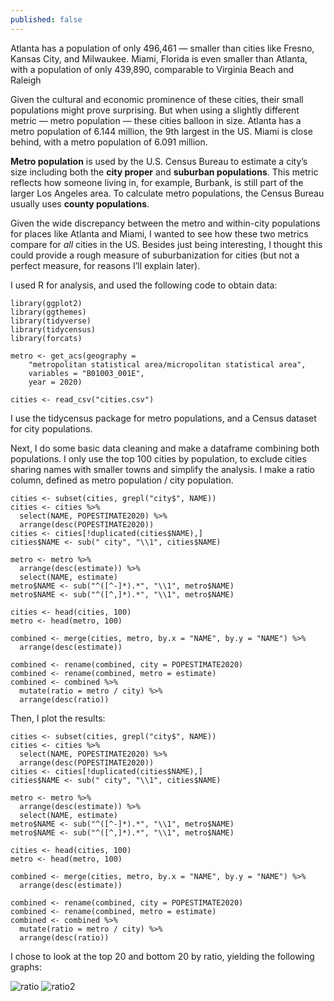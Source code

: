 ```yaml
---
published: false
---
```

Atlanta has a population of only 496,461 — smaller than cities like Fresno, Kansas City, and Milwaukee. Miami, Florida is even smaller than Atlanta, with a population of only 439,890, comparable to Virginia Beach and Raleigh 

Given the cultural and economic prominence of these cities, their small populations might prove surprising. But when using a slightly different metric — metro population — these cities balloon in size. Atlanta has a metro population of 6.144 million, the 9th largest in the US. Miami is close behind, with a metro population of 6.091 million.

**Metro population** is used by the U.S. Census Bureau to estimate a city’s size including both the **city proper** and **suburban populations**. This metric reflects how someone living in, for example, Burbank, is still part of the larger Los Angeles area. To calculate metro populations, the Census Bureau usually uses **county populations**.

Given the wide discrepancy between the metro and within-city populations for places like Atlanta and Miami, I wanted to see how these two metrics compare for _all_ cities in the US. Besides just being interesting, I thought this could provide a rough measure of suburbanization for cities (but not a perfect measure, for reasons I’ll explain later). 

I used R for analysis, and used the following code to obtain data:

    library(ggplot2)
    library(ggthemes)
    library(tidyverse)
    library(tidycensus)
    library(forcats)
    
    metro <- get_acs(geography = 
		"metropolitan statistical area/micropolitan statistical area",
	    variables = "B01003_001E",
	    year = 2020)
    
    cities <- read_csv("cities.csv")


I use the tidycensus package for metro populations, and a Census dataset for city populations. 

Next, I do some basic data cleaning and make a dataframe combining both populations. I only use the top 100 cities by population, to exclude cities sharing names with smaller towns and simplify the analysis. I make a ratio column, defined as metro population / city population.

    cities <- subset(cities, grepl("city$", NAME))
    cities <- cities %>%
      select(NAME, POPESTIMATE2020) %>%
      arrange(desc(POPESTIMATE2020))
    cities <- cities[!duplicated(cities$NAME),]
    cities$NAME <- sub(" city", "\\1", cities$NAME)
    
    metro <- metro %>%
      arrange(desc(estimate)) %>% 
      select(NAME, estimate)
    metro$NAME <- sub("^([^-]*).*", "\\1", metro$NAME)
    metro$NAME <- sub("^([^,]*).*", "\\1", metro$NAME)
    
    cities <- head(cities, 100)
    metro <- head(metro, 100)
    
    combined <- merge(cities, metro, by.x = "NAME", by.y = "NAME") %>%
      arrange(desc(estimate))
    
    combined <- rename(combined, city = POPESTIMATE2020)
    combined <- rename(combined, metro = estimate)
    combined <- combined %>% 
      mutate(ratio = metro / city) %>% 
      arrange(desc(ratio))
Then, I plot the results: 

    cities <- subset(cities, grepl("city$", NAME))
    cities <- cities %>%
      select(NAME, POPESTIMATE2020) %>%
      arrange(desc(POPESTIMATE2020))
    cities <- cities[!duplicated(cities$NAME),]
    cities$NAME <- sub(" city", "\\1", cities$NAME)
    
    metro <- metro %>%
      arrange(desc(estimate)) %>% 
      select(NAME, estimate)
    metro$NAME <- sub("^([^-]*).*", "\\1", metro$NAME)
    metro$NAME <- sub("^([^,]*).*", "\\1", metro$NAME)
    
    cities <- head(cities, 100)
    metro <- head(metro, 100)
    
    combined <- merge(cities, metro, by.x = "NAME", by.y = "NAME") %>%
      arrange(desc(estimate))
    
    combined <- rename(combined, city = POPESTIMATE2020)
    combined <- rename(combined, metro = estimate)
    combined <- combined %>% 
      mutate(ratio = metro / city) %>% 
      arrange(desc(ratio))

I chose to look at the top 20 and bottom 20 by ratio, yielding the following graphs:

![ratio](/skacholia/assets/ratio.png)
![ratio2](/skacholia/assets/ratio2.png)


